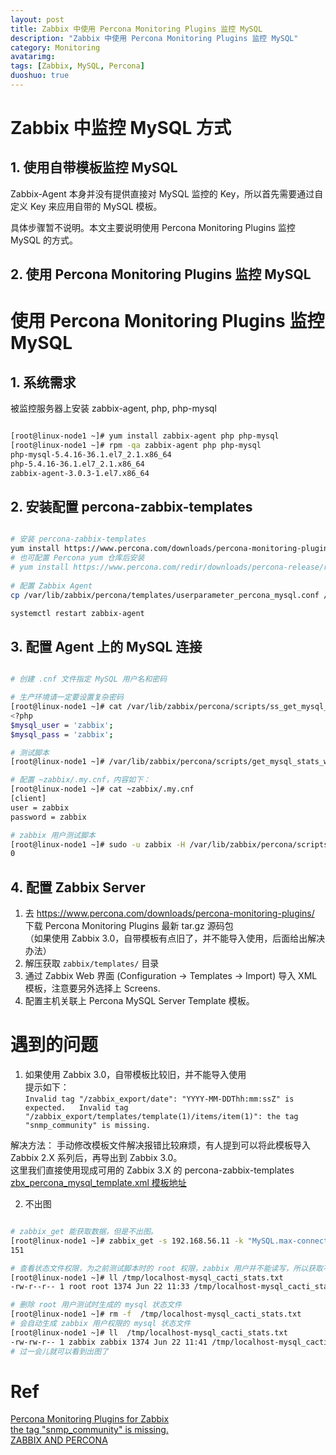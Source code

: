 ```yaml
---
layout: post
title: Zabbix 中使用 Percona Monitoring Plugins 监控 MySQL
description: "Zabbix 中使用 Percona Monitoring Plugins 监控 MySQL"
category: Monitoring
avatarimg: 
tags: [Zabbix, MySQL, Percona]
duoshuo: true
---
```


# Zabbix 中监控 MySQL 方式

## 1. 使用自带模板监控 MySQL

Zabbix-Agent 本身并没有提供直接对 MySQL 监控的 Key，所以首先需要通过自定义 Key 来应用自带的 MySQL 模板。  

具体步骤暂不说明。本文主要说明使用 Percona Monitoring Plugins 监控 MySQL 的方式。

## 2. 使用 Percona Monitoring Plugins 监控 MySQL

# 使用 Percona Monitoring Plugins 监控 MySQL

## 1. 系统需求

被监控服务器上安装 zabbix-agent, php, php-mysql

```bash

[root@linux-node1 ~]# yum install zabbix-agent php php-mysql
[root@linux-node1 ~]# rpm -qa zabbix-agent php php-mysql
php-mysql-5.4.16-36.1.el7_2.1.x86_64
php-5.4.16-36.1.el7_2.1.x86_64
zabbix-agent-3.0.3-1.el7.x86_64

```    

## 2. 安装配置 percona-zabbix-templates

```bash

# 安装 percona-zabbix-templates
yum install https://www.percona.com/downloads/percona-monitoring-plugins/1.1.6/percona-zabbix-templates-1.1.6-1.noarch.rpm
# 也可配置 Percona yum 仓库后安装 
# yum install https://www.percona.com/redir/downloads/percona-release/redhat/latest/percona-release-0.1-3.noarch.rpm
 
# 配置 Zabbix Agent
cp /var/lib/zabbix/percona/templates/userparameter_percona_mysql.conf /etc/zabbix/zabbix_agentd.d/

systemctl restart zabbix-agent

```    

## 3. 配置 Agent 上的 MySQL 连接

```bash

# 创建 .cnf 文件指定 MySQL 用户名和密码

# 生产环境请一定要设置复杂密码
[root@linux-node1 ~]# cat /var/lib/zabbix/percona/scripts/ss_get_mysql_stats.php.cnf
<?php
$mysql_user = 'zabbix';
$mysql_pass = 'zabbix';

# 测试脚本
[root@linux-node1 ~]# /var/lib/zabbix/percona/scripts/get_mysql_stats_wrapper.sh gg

# 配置 ~zabbix/.my.cnf，内容如下：
[root@linux-node1 ~]# cat ~zabbix/.my.cnf
[client]
user = zabbix
password = zabbix

# zabbix 用户测试脚本
[root@linux-node1 ~]# sudo -u zabbix -H /var/lib/zabbix/percona/scripts/get_mysql_stats_wrapper.sh running-slave
0

```    

## 4. 配置 Zabbix Server

1. 去 https://www.percona.com/downloads/percona-monitoring-plugins/ 下载 Percona Monitoring Plugins 最新 tar.gz 源码包  
  （如果使用 Zabbix 3.0，自带模板有点旧了，并不能导入使用，后面给出解决办法）
2. 解压获取 `zabbix/templates/` 目录
3. 通过 Zabbix Web 界面  (Configuration -> Templates -> Import) 导入 XML 模板，注意要另外选择上 Screens.
4. 配置主机关联上 Percona MySQL Server Template 模板。


# 遇到的问题

1. 如果使用 Zabbix 3.0，自带模板比较旧，并不能导入使用  
提示如下：  
`
Invalid tag "/zabbix_export/date": "YYYY-MM-DDThh:mm:ssZ" is expected.  
Invalid tag "/zabbix_export/templates/template(1)/items/item(1)": the tag "snmp_community" is missing.  
`  

解决方法：
手动修改模板文件解决报错比较麻烦，有人提到可以将此模板导入 Zabbix 2.X 系列后，再导出到 Zabbix 3.0。  
这里我们直接使用现成可用的 Zabbix 3.X 的 percona-zabbix-templates   
[zbx_percona_mysql_template.xml 模板地址](http://jaminzhang.github.io/soft-conf/Zabbix/zbx_percona_mysql_template.xml)  

2. 不出图

```bash

# zabbix_get 能获取数据，但是不出图。
[root@linux-node1 ~]# zabbix_get -s 192.168.56.11 -k "MySQL.max-connections"
151

# 查看状态文件权限，为之前测试脚本时的 root 权限，zabbix 用户并不能读写，所以获取不到数据
[root@linux-node1 ~]# ll /tmp/localhost-mysql_cacti_stats.txt 
-rw-r--r-- 1 root root 1374 Jun 22 11:33 /tmp/localhost-mysql_cacti_stats.txt

# 删除 root 用户测试时生成的 mysql 状态文件
[root@linux-node1 ~]# rm -f  /tmp/localhost-mysql_cacti_stats.txt 
# 会自动生成 zabbix 用户权限的 mysql 状态文件
[root@linux-node1 ~]# ll  /tmp/localhost-mysql_cacti_stats.txt 
-rw-rw-r-- 1 zabbix zabbix 1374 Jun 22 11:41 /tmp/localhost-mysql_cacti_stats.txt
# 过一会儿就可以看到出图了

```

# Ref
[Percona Monitoring Plugins for Zabbix](https://www.percona.com/doc/percona-monitoring-plugins/1.1/zabbix/index.html)  
[the tag "snmp_community" is missing.](https://www.percona.com/forums/questions-discussions/percona-monitoring-plugins/43888-the-tag-snmp_community-is-missing)  
[ZABBIX AND PERCONA](http://sysblog.sund.org/zabbix-and-percona/)  



